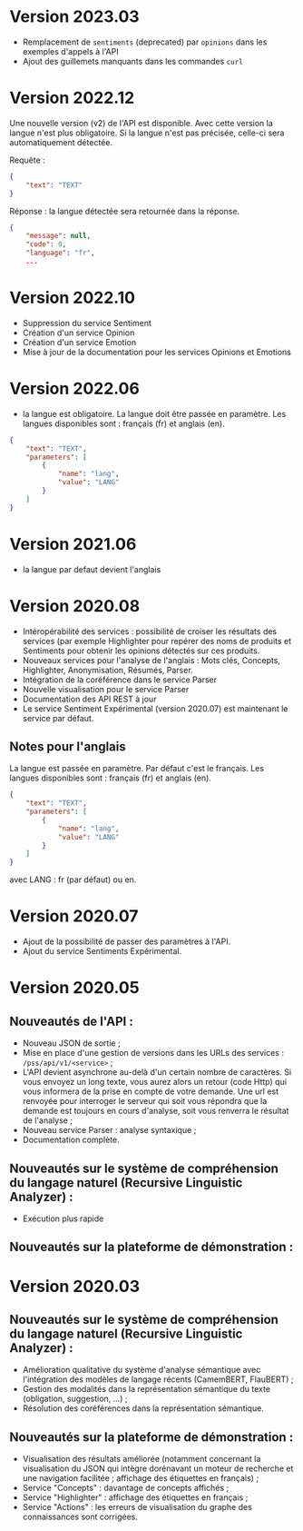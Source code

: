 # Version 2023.03
- Remplacement de `sentiments` (deprecated) par `opinions` dans les exemples d'appels à l'API
- Ajout des guillemets manquants dans les commandes `curl`

# Version 2022.12
Une nouvelle version (v2) de l'API est disponible. Avec cette version la langue n'est plus obligatoire. Si la langue n'est pas précisée, celle-ci sera automatiquement détectée. 

Requête : 

```JSON
{
	"text": "TEXT"
}
```

Réponse : la langue détectée sera retournée dans la réponse.

```JSON
{
	"message": null,
	"code": 0,
	"language": "fr",
    ...
```

# Version 2022.10
- Suppression du service Sentiment
- Création d'un service Opinion
- Création d'un service Emotion
- Mise à jour de la documentation pour les services Opinions et Emotions

# Version 2022.06
- la langue est obligatoire. La langue doit être passée en paramètre. Les langues disponibles sont : français (fr) et anglais (en).   

```JSON
{
	"text": "TEXT",
	"parameters": [
		{
			"name": "lang",
			"value": "LANG"
		}
	]
}
```


# Version 2021.06
- la langue par defaut devient l'anglais

# Version 2020.08
- Intéropérabilité des services : possibilité de croiser les résultats des services (par exemple Highlighter pour repérer des noms de produits et Sentiments pour obtenir les opinions détectés sur ces produits.
- Nouveaux services pour l'analyse de l'anglais :  Mots clés, Concepts, Highlighter, Anonymisation, Résumés, Parser.
- Intégration de la coréférence dans le service Parser
- Nouvelle visualisation pour le service Parser
- Documentation des API REST à jour
- Le service Sentiment Expérimental (version 2020.07) est maintenant le service par défaut.

## Notes pour l'anglais

La langue est passée en paramètre. Par défaut c'est le français. Les langues disponibles sont : français (fr) et anglais (en).   

```JSON
{
	"text": "TEXT",
	"parameters": [
		{
			"name": "lang",
			"value": "LANG"
		}
	]
}
```
avec LANG : fr (par défaut) ou en.


# Version 2020.07
- Ajout de la possibilité de passer des paramètres à l'API.
- Ajout du service Sentiments Expérimental.

# Version 2020.05

## Nouveautés de l'API :
- Nouveau JSON de sortie ;
- Mise en place d'une gestion de versions dans les URLs des services :
`/pss/api/v1/<service>` ;
- L'API devient asynchrone au-delà d'un certain nombre de caractères. Si vous envoyez un long texte, vous aurez alors un retour (code Http) qui vous informera de la prise en compte de votre demande. Une url est renvoyée pour interroger le serveur qui soit vous répondra que la demande est toujours en cours d'analyse, soit vous renverra le résultat de l'analyse ;
- Nouveau service Parser : analyse syntaxique ;
- Documentation complète.

## Nouveautés sur le système de compréhension du langage naturel (Recursive Linguistic Analyzer) :
- Exécution plus rapide

## Nouveautés sur la plateforme de démonstration :

# Version 2020.03

## Nouveautés sur le système de compréhension du langage naturel (Recursive Linguistic Analyzer) :
- Amélioration qualitative du système d'analyse sémantique avec l'intégration des modèles de langage récents (CamemBERT, FlauBERT) ;
- Gestion des modalités dans la représentation sémantique du texte (obligation, suggestion, ...) ;
- Résolution des coréférences dans la représentation sémantique.

## Nouveautés sur la plateforme de démonstration :
- Visualisation des résultats améliorée (notamment concernant la visualisation du JSON qui intègre dorénavant un moteur de recherche et une navigation facilitée ; affichage des étiquettes en français) ;
- Service "Concepts" : davantage de concepts affichés ;
- Service "Highlighter" : affichage des étiquettes en français ;
- Service "Actions" : les erreurs de visualisation du graphe des connaissances sont corrigées.
